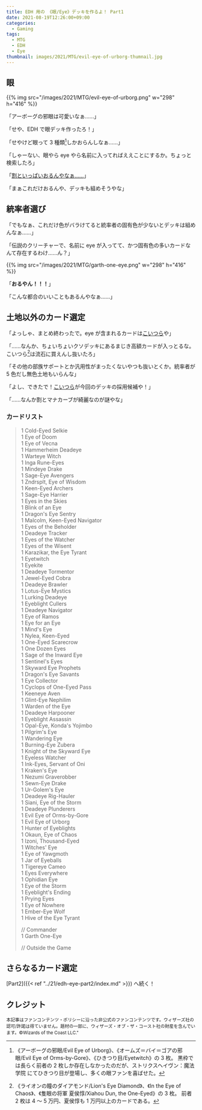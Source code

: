 ```yaml
---
title: EDH 用の 《眼/Eye》デッキを作るよ！ Part1
date: 2021-08-19T12:26:00+09:00
categories:
  - Gaming
tags:
  - MTG
  - EDH
  - Eye
thumbnail: images/2021/MTG/evil-eye-of-urborg-thumnail.jpg
---
```


## 眼

{{% img src="/images/2021/MTG/evil-eye-of-urborg.png" w="298" h="416" %}}

「アーボーグの邪眼は可愛いなぁ……」

「せや、EDH で眼デッキ作ったろ！」

「せやけど眼って 3 種類[^1]しかおらんしなぁ……」

「しゃーない、眼やら eye やら名前に入ってればええことにするか。ちょっと検索したろ」

「[割といっぱいおるんやなぁ……](https://scryfall.com/search?as=grid&order=name&q=eye+legal%3Acommander)」

「まぁこれだけおるんや、デッキも組めそうやな」

## 統率者選び

「でもなぁ、これだけ色がバラけてると統率者の固有色が少ないとデッキは組めんなぁ……」

「伝説のクリーチャーで、名前に eye が入ってて、かつ固有色の多いカードなんて存在するわけ……ん？」

{{% img src="/images/2021/MTG/garth-one-eye.png" w="298" h="416" %}}

「**おるやん！！！**」

「こんな都合のいいこともあるんやなぁ……」

## 土地以外のカード選定

「よっしゃ、まとめ終わったで。eye が含まれるカードは[こいつら](https://scryfall.com/@kintsuba/decks/b5bada40-53ad-4d0a-a9c1-55e9e19e131e)や」

「……なんか、ちょいちょいクソデッキにあるまじき高額カードが入っとるな。こいつら[^2]は流石に買えんし抜いたろ」

「その他の部族サポートとか汎用性がまったくないやつも抜いとくか。統率者が 5 色だし無色土地もいらんな」

「よし、できたで！[こいつら](https://scryfall.com/@kintsuba/decks/ce0297c9-c806-451e-bc05-5d2c8744890e)が今回のデッキの採用候補や！」

「……なんか割とマナカーブが綺麗なのが謎やな」

### カードリスト

> 1 Cold-Eyed Selkie  
> 1 Eye of Doom  
> 1 Eye of Vecna  
> 1 Hammerheim Deadeye  
> 1 Warteye Witch  
> 1 Inga Rune-Eyes  
> 1 Mindeye Drake  
> 1 Sage-Eye Avengers  
> 1 Zndrsplt, Eye of Wisdom  
> 1 Keen-Eyed Archers  
> 1 Sage-Eye Harrier  
> 1 Eyes in the Skies  
> 1 Blink of an Eye  
> 1 Dragon's Eye Sentry  
> 1 Malcolm, Keen-Eyed Navigator  
> 1 Eyes of the Beholder  
> 1 Deadeye Tracker  
> 1 Eyes of the Watcher  
> 1 Eyes of the Wisent  
> 1 Karazikar, the Eye Tyrant  
> 1 Eyetwitch  
> 1 Eyekite  
> 1 Deadeye Tormentor  
> 1 Jewel-Eyed Cobra  
> 1 Deadeye Brawler  
> 1 Lotus-Eye Mystics  
> 1 Lurking Deadeye  
> 1 Eyeblight Cullers  
> 1 Deadeye Navigator  
> 1 Eye of Ramos  
> 1 Eye for an Eye  
> 1 Mind's Eye  
> 1 Nylea, Keen-Eyed  
> 1 One-Eyed Scarecrow  
> 1 One Dozen Eyes  
> 1 Sage of the Inward Eye  
> 1 Sentinel's Eyes  
> 1 Skyward Eye Prophets  
> 1 Dragon's Eye Savants  
> 1 Eye Collector  
> 1 Cyclops of One-Eyed Pass  
> 1 Keeneye Aven  
> 1 Glint-Eye Nephilim  
> 1 Warden of the Eye  
> 1 Deadeye Harpooner  
> 1 Eyeblight Assassin  
> 1 Opal-Eye, Konda's Yojimbo  
> 1 Pilgrim's Eye  
> 1 Wandering Eye  
> 1 Burning-Eye Zubera  
> 1 Knight of the Skyward Eye  
> 1 Eyeless Watcher  
> 1 Ink-Eyes, Servant of Oni  
> 1 Kraken's Eye  
> 1 Nezumi Graverobber  
> 1 Sewn-Eye Drake  
> 1 Ur-Golem's Eye  
> 1 Deadeye Rig-Hauler  
> 1 Siani, Eye of the Storm  
> 1 Deadeye Plunderers  
> 1 Evil Eye of Orms-by-Gore  
> 1 Evil Eye of Urborg  
> 1 Hunter of Eyeblights  
> 1 Okaun, Eye of Chaos  
> 1 Izoni, Thousand-Eyed  
> 1 Witches' Eye  
> 1 Eye of Yawgmoth  
> 1 Jar of Eyeballs  
> 1 Tigereye Cameo  
> 1 Eyes Everywhere  
> 1 Ophidian Eye  
> 1 Eye of the Storm  
> 1 Eyeblight's Ending  
> 1 Prying Eyes  
> 1 Eye of Nowhere  
> 1 Ember-Eye Wolf  
> 1 Hive of the Eye Tyrant
>
> // Commander  
> 1 Garth One-Eye
>
> // Outside the Game

## さらなるカード選定

[Part2]({{< ref "../21/edh-eye-part2/index.md" >}}) へ続く！

## クレジット

<small>本記事はファンコンテンツ・ポリシーに沿った非公式のファンコンテンツです。ウィザーズ社の認可/許諾は得ていません。題材の一部に、ウィザーズ・オブ・ザ・コースト社の財産を含んでいます。©Wizards of the Coast LLC."</small>

[^1]:
    《アーボーグの邪眼/Evil Eye of Urborg》、《オームズ＝バイ＝ゴアの邪眼/Evil Eye of Orms-by-Gore》、《ひきつり目/Eyetwitch》の 3 枚。
    黒枠では長らく前者の 2 枚しか存在しなかったのだが、ストリクスヘイヴン：魔法学院 にてひきつり目が登場し、多くの眼ファンを喜ばせた。

[^2]:
    《ライオンの瞳のダイアモンド/Lion's Eye Diamond》、《In the Eye of Chaos》、《隻眼の将軍 夏侯惇/Xiahou Dun, the One-Eyed》の 3 枚。
    前者 2 枚は 4 ～ 5 万円、夏侯惇も 1 万円以上のカードである。

